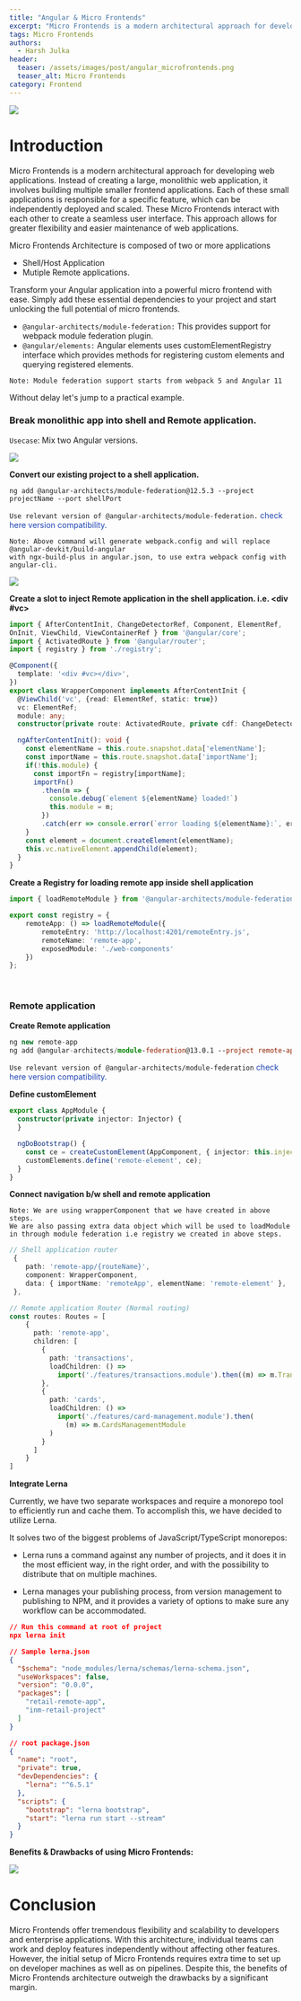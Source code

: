 ```yaml
---
title: "Angular & Micro Frontends"
excerpt: "Micro Frontends is a modern architectural approach for developing web applications."
tags: Micro Frontends
authors:
  - Harsh Julka
header:
  teaser: /assets/images/post/angular_microfrontends.png
  teaser_alt: Micro Frontends
category: Frontend
---
```


![](/assets/images/post/angular_microfrontends.png)

# Introduction
Micro Frontends is a modern architectural approach for developing web applications. Instead of creating a large, monolithic web application, it involves building multiple smaller frontend applications. Each of these small applications is responsible for a specific feature, which can be independently deployed and scaled. These Micro Frontends interact with each other to create a seamless user interface. This approach allows for greater flexibility and easier maintenance of web applications.

Micro Frontends Architecture is composed of two or more applications
- Shell/Host Application
- Mutiple Remote applications.

Transform your Angular application into a powerful micro frontend with ease. Simply add these essential dependencies to your project and start unlocking the full potential of micro frontends.
- `@angular-architects/module-federation:` This provides support for webpack module federation plugin.
- `@angular/elements:` Angular elements uses customElementRegistry interface which provides methods for registering custom elements and querying registered elements.

```
Note: Module federation support starts from webpack 5 and Angular 11
```

Without delay let's jump to a practical example.

### Break monolithic app into shell and Remote application.

`Usecase`: Mix two Angular versions.

![](/assets/images/post/monolithic.png)

**Convert our existing project to a shell application.**

```
ng add @angular-architects/module-federation@12.5.3 --project projectName --port shellPort
```

`Use relevant version of @angular-architects/module-federation.` 
<a href="https://www.npmjs.com/package/@angular-architects/module-federation#which-version-to-use" style="color:#1d42b3; text-decoration: none;" target="_blank">check here version compatibility.</a>

```
Note: Above command will generate webpack.config and will replace @angular-devkit/build-angular
with ngx-build-plus in angular.json, to use extra webpack config with angular-cli.
```

![](/assets/images/post/microfrontend.png)

**Create a slot to inject Remote application in the shell application. i.e. <div #vc></div>**

```typescript
import { AfterContentInit, ChangeDetectorRef, Component, ElementRef,
OnInit, ViewChild, ViewContainerRef } from '@angular/core';
import { ActivatedRoute } from '@angular/router';
import { registry } from './registry';

@Component({
  template: '<div #vc></div>',
})
export class WrapperComponent implements AfterContentInit {
  @ViewChild('vc', {read: ElementRef, static: true})
  vc: ElementRef;
  module: any;
  constructor(private route: ActivatedRoute, private cdf: ChangeDetectorRef) { }

  ngAfterContentInit(): void {
    const elementName = this.route.snapshot.data['elementName'];
    const importName = this.route.snapshot.data['importName'];
    if(!this.module) {
      const importFn = registry[importName];
      importFn()
        .then(m => {
          console.debug(`element ${elementName} loaded!`)
          this.module = m;
        })
        .catch(err => console.error(`error loading ${elementName}:`, err));  
    }
    const element = document.createElement(elementName);
    this.vc.nativeElement.appendChild(element);
  }
}
```

**Create a Registry for loading remote app inside shell application**


```typescript
import { loadRemoteModule } from '@angular-architects/module-federation';

export const registry = {
    remoteApp: () => loadRemoteModule({
        remoteEntry: 'http://localhost:4201/remoteEntry.js',
        remoteName: 'remote-app',
        exposedModule: './web-components'
    })
};
```
<br/>

### Remote application 

**Create Remote application**

```typescript
ng new remote-app 
ng add @angular-architects/module-federation@13.0.1 --project remote-app  --port 4201 --type remote
```

`Use relevant version of @angular-architects/module-federation` <a href="https://www.npmjs.com/package/@angular-architects/module-federation#which-version-to-use" style="color:#1d42b3; text-decoration: none;" target="_blank">check here version compatibility.</a>

**Define customElement**

```typescript
export class AppModule {
  constructor(private injector: Injector) {
  }

  ngDoBootstrap() {
    const ce = createCustomElement(AppComponent, { injector: this.injector });
    customElements.define('remote-element', ce);
  }
}
```

**Connect navigation b/w shell and remote application**

```
Note: We are using wrapperComponent that we have created in above steps.
We are also passing extra data object which will be used to loadModule in through module federation i.e registry we created in above steps.
```

```typescript
// Shell application router
 {
    path: 'remote-app/{routeName}',
    component: WrapperComponent,
    data: { importName: 'remoteApp', elementName: 'remote-element' },
 },
```

```typescript
// Remote application Router (Normal routing)
const routes: Routes = [
    {
      path: 'remote-app',
      children: [
        {
          path: 'transactions',
          loadChildren: () =>
            import('./features/transactions.module').then((m) => m.TransactionsModule)
        },
        {
          path: 'cards',
          loadChildren: () =>
            import('./features/card-management.module').then(
              (m) => m.CardsManagementModule
          )
        }
      ]
    }
]
```

**Integrate Lerna**

Currently, we have two separate workspaces and require a monorepo tool to efficiently run and cache them. To accomplish this, we have decided to utilize Lerna.

It solves two of the biggest problems of JavaScript/TypeScript monorepos:
- Lerna runs a command against any number of projects, and it does it in the most efficient way, in the right order, and with the possibility to distribute that on multiple machines.

- Lerna manages your publishing process, from version management to publishing to NPM, and it provides a variety of options to make sure any workflow can be accommodated.

```JSON
// Run this command at root of project
npx lerna init

// Sample lerna.json
{
  "$schema": "node_modules/lerna/schemas/lerna-schema.json",
  "useWorkspaces": false,
  "version": "0.0.0",
  "packages": [
    "retail-remote-app",
    "inm-retail-project"
  ]
}

// root package.json
{
  "name": "root",
  "private": true,
  "devDependencies": {
    "lerna": "^6.5.1"
  },
  "scripts": {
    "bootstrap": "lerna bootstrap",
    "start": "lerna run start --stream"
  }
}

```

**Benefits & Drawbacks of using Micro Frontends:**

![](/assets/images/post/mf-worth-it.png)

# Conclusion
Micro Frontends offer tremendous flexibility and scalability to developers and enterprise applications. With this architecture, individual teams can work and deploy features independently without affecting other features. However, the initial setup of Micro Frontends requires extra time to set up on developer machines as well as on pipelines. Despite this, the benefits of Micro Frontends architecture outweigh the drawbacks by a significant margin.